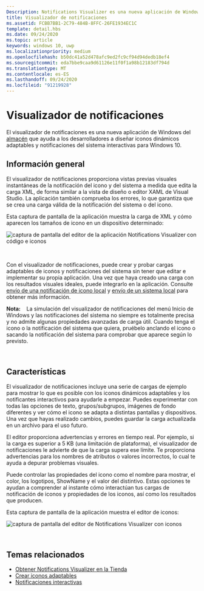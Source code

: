 ```yaml
---
Description: Notifications Visualizer es una nueva aplicación de Windows que se puede encontrar en Store y que ayuda a los desarrolladores a diseñar iconos dinámicos adaptables para Windows 10.
title: Visualizador de notificaciones
ms.assetid: FCBB7BB1-2C79-484B-8FFC-26FE1934EC1C
template: detail.hbs
ms.date: 09/24/2020
ms.topic: article
keywords: windows 10, uwp
ms.localizationpriority: medium
ms.openlocfilehash: b50dc41a52d478afc9ed2fc9cf94d94dedb18ef4
ms.sourcegitcommit: eda7bbe9caa9d61126e11f0f1a98b12183df794d
ms.translationtype: MT
ms.contentlocale: es-ES
ms.lasthandoff: 09/24/2020
ms.locfileid: "91219928"
---
```

# <a name="notifications-visualizer"></a>Visualizador de notificaciones

 


El visualizador de notificaciones es una nueva aplicación de Windows del [almacén](https://www.microsoft.com/store/apps/notifications-visualizer/9nblggh5xsl1) que ayuda a los desarrolladores a diseñar iconos dinámicos adaptables y notificaciones del sistema interactivas para Windows 10.


## <a name="overview"></a>Información general

El visualizador de notificaciones proporciona vistas previas visuales instantáneas de la notificación del icono y del sistema a medida que edita la carga XML, de forma similar a la vista de diseño o editor XAML de Visual Studio. La aplicación también comprueba los errores, lo que garantiza que se crea una carga válida de la notificación del sistema o del icono.

Esta captura de pantalla de la aplicación muestra la carga de XML y cómo aparecen los tamaños de icono en un dispositivo determinado:

![captura de pantalla del editor de la aplicación Notifications Visualizer con código e iconos](images/notif-visualizer-001.png)

 

Con el visualizador de notificaciones, puede crear y probar cargas adaptables de iconos y notificaciones del sistema sin tener que editar e implementar su propia aplicación. Una vez que haya creado una carga con los resultados visuales ideales, puede integrarlo en la aplicación. Consulte [envío de una notificación de icono local](sending-a-local-tile-notification.md) y [envío de un sistema local](send-local-toast.md) para obtener más información.

**Nota:**    La simulación del visualizador de notificaciones del menú Inicio de Windows y las notificaciones del sistema no siempre es totalmente precisa y no admite algunas propiedades avanzadas de carga útil. Cuando tenga el icono o la notificación del sistema que quiera, pruébelo anclando el icono o sacando la notificación del sistema para comprobar que aparece según lo previsto.

 

## <a name="features"></a>Características

El visualizador de notificaciones incluye una serie de cargas de ejemplo para mostrar lo que es posible con los iconos dinámicos adaptables y los notificantes interactivos para ayudarle a empezar. Puedes experimentar con todas las opciones de texto, grupos/subgrupos, imágenes de fondo diferentes y ver cómo el icono se adapta a distintas pantallas y dispositivos. Una vez que hayas realizado cambios, puedes guardar la carga actualizada en un archivo para el uso futuro.

El editor proporciona advertencias y errores en tiempo real. Por ejemplo, si la carga es superior a 5 KB (una limitación de plataforma), el visualizador de notificaciones le advierte de que la carga supera ese límite. Te proporciona advertencias para los nombres de atributos o valores incorrectos, lo cual te ayuda a depurar problemas visuales.

Puede controlar las propiedades del icono como el nombre para mostrar, el color, los logotipos, ShowName y el valor del distintivo. Estas opciones te ayudan a comprender al instante cómo interactúan tus cargas de notificación de iconos y propiedades de los iconos, así como los resultados que producen.

Esta captura de pantalla de la aplicación muestra el editor de iconos:

![captura de pantalla del editor de Notifications Visualizer con iconos](images/notif-visualizer-004.png)

 

## <a name="related-topics"></a>Temas relacionados

* [Obtener Notifications Visualizer en la Tienda](https://www.microsoft.com/store/apps/notifications-visualizer/9nblggh5xsl1)
* [Crear iconos adaptables](create-adaptive-tiles.md)
* [Notificaciones interactivas](adaptive-interactive-toasts.md)
